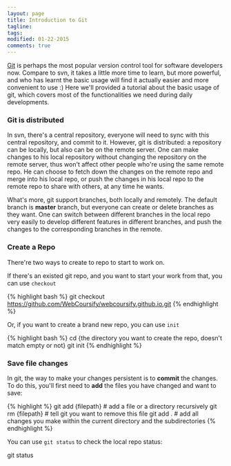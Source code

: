 ```yaml
---
layout: page
title: Introduction to Git
tagline: 
tags: 
modified: 01-22-2015
comments: true
---
```


[Git](http://git-scm.com/) is perhaps the most popular version control tool for software developers now. Compare to svn, it takes a little more time to learn, but more powerful, and who has learnt the basic usage will find it actually easier and more convenient to use :) Here we'll provided a tutorial about the basic usage of git, which covers most of the functionalities we need during daily developments. 

### Git is distributed

In svn, there's a central repository, everyone will need to sync with this central repository, and commit to it. However, git is distributed: a repository can be locally, but also can be on the remote server. One can make changes to his local repository without changing the repository on the remote server, thus won't affect other people who're using the same remote repo. He can choose to fetch down the changes on the remote repo and merge into his local repo, or push the changes in his local repo to the remote repo to share with others, at any time he wants. 

What's more, git support branches, both locally and remotely. The default branch is **master** branch, but everyone can create or delete branches as they want. One can switch between different branches in the local repo very easily to develop different features in different branches, and push the changes to the corresponding branches in the remote. 

### Create a Repo

There're two ways to create to repo to start to work on.

If there's an existed git repo, and you want to start your work from that, you can use <code>checkout</code>

{% highlight bash %}
git checkout https://github.com/WebCoursify/webcoursify.github.io.git
{% endhighlight %}

Or, if you want to create a brand new repo, you can use <code>init</code>

{% highlight bash %}
cd {the directory you want to create the repo, doesn't match empty or not}
git init
{% endhighlight %}

### Save file changes

In git, the way to make your changes persistent is to **commit** the changes. To do this, you'll first need to **add** the files you have changed and want to save:

{% highlight %}
git add {filepath} # add a file or a directory recursively
git rm  {filepath} # tell git you want to remove this file
git add .          # add all changes you make within the current directory and the subdirectories
{% endhighlight %}

You can use <code>git status</code> to check the local repo status:

git status

